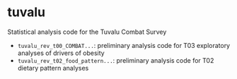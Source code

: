 # tuvalu
Statistical analysis code for the Tuvalu Combat Survey

- `tuvalu_rev_t00_COMBAT...`: preliminary analysis code for T03 exploratory analyses of drivers of obesity
- `tuvalu_rev_t02_food_pattern...`: preliminary analysis code for T02 dietary pattern analyses
